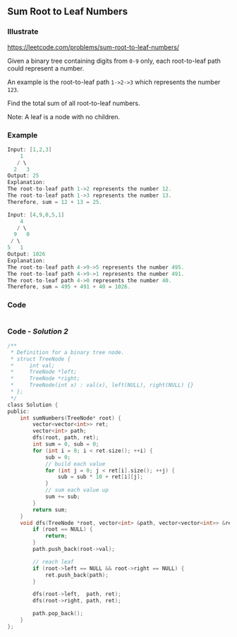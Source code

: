 ## Sum Root to Leaf Numbers
### Illustrate
<https://leetcode.com/problems/sum-root-to-leaf-numbers/>

Given a binary tree containing digits from `0-9` only, each root-to-leaf path could represent a number.

An example is the root-to-leaf path `1->2->3` which represents the number `123`.

Find the total sum of all root-to-leaf numbers.

Note: A leaf is a node with no children.

### Example
```c
Input: [1,2,3]
    1
   / \
  2   3
Output: 25
Explanation:
The root-to-leaf path 1->2 represents the number 12.
The root-to-leaf path 1->3 represents the number 13.
Therefore, sum = 12 + 13 = 25.

Input: [4,9,0,5,1]
    4
   / \
  9   0
 / \
5   1
Output: 1026
Explanation:
The root-to-leaf path 4->9->5 represents the number 495.
The root-to-leaf path 4->9->1 represents the number 491.
The root-to-leaf path 4->0 represents the number 40.
Therefore, sum = 495 + 491 + 40 = 1026.
```

### Code
```c

```


### Code - _Solution 2_

```c
/**
 * Definition for a binary tree node.
 * struct TreeNode {
 *     int val;
 *     TreeNode *left;
 *     TreeNode *right;
 *     TreeNode(int x) : val(x), left(NULL), right(NULL) {}
 * };
 */
class Solution {
public:
    int sumNumbers(TreeNode* root) {
        vector<vector<int>> ret;
        vector<int> path;
        dfs(root, path, ret);
        int sum = 0, sub = 0;
        for (int i = 0; i < ret.size(); ++i) {
            sub = 0;
            // build each value
            for (int j = 0; j < ret[i].size(); ++j) {
                sub = sub * 10 + ret[i][j];
            }
            // sum each value up
            sum += sub;
        }
        return sum;
    }
    void dfs(TreeNode *root, vector<int> &path, vector<vector<int>> &ret) {
        if (root == NULL) {
            return;
        }
        path.push_back(root->val);

        // reach leaf
        if (root->left == NULL && root->right == NULL) {
            ret.push_back(path);
        }

        dfs(root->left,  path, ret);
        dfs(root->right, path, ret);

        path.pop_back();
    }
};
```
